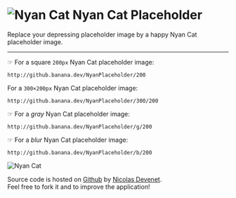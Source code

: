 # ![Nyan Cat](https://raw.githubusercontent.com/Devenet/NyanPlaceholder/master/assets/icon/favicon.png) Nyan Cat Placeholder 

Replace your depressing placeholder image by a happy Nyan Cat placeholder image.

***

☞ For a square `200px` Nyan Cat placeholder image:

    http://github.banana.dev/NyanPlaceholder/200

For a `300×200px` Nyan Cat placeholder image:

    http://github.banana.dev/NyanPlaceholder/300/200


☞ For a _gray_ Nyan Cat placeholder image:

    http://github.banana.dev/NyanPlaceholder/g/200

☞ For a _blur_ Nyan Cat placeholder image:

    http://github.banana.dev/NyanPlaceholder/b/200


![Nyan Cat](https://labs.devenet.eu/nyancat-placeholder/150)


Source code is hosted on [Github](https://github.com/Devenet/NyanPlaceholder) by [Nicolas Devenet](https://nicolas.devenet.info).  
Feel free to fork it and to improve the application!